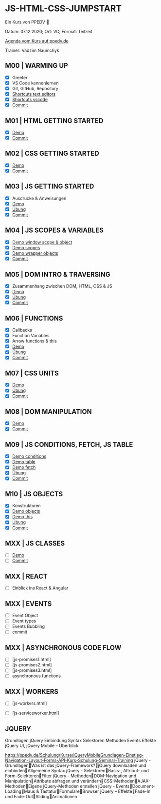 # JS-HTML-CSS-JUMPSTART

Ein Kurs von PPEDV :rocket:

Datum: 07.12.2020; Ort: VC; Format: Teilzeit

[Agenda vom Kurs auf ppedv.de](https://ppedv.de/schulung/kurse/JavaScript-HTML-Programmierung-Client-CSS-Syntax-Event-Cookie.aspx)

Trainer: Vadzim Naumchyk

## M00 | WARMING UP

- [x] Greeter
- [x] VS Code kennenlernen
- [x] Git, GitHub, Repository
- [x] [Shortcuts text editors](vadzim/SHORTCUTS-ANY-TEXT-EDITOR.md)
- [x] [Shortcuts vscode](vadzim/SHORTCUTS-VSCODE.md)
- [x] [Commit](https://github.com/ppedvAG/2020-12-07-js-html-css-JumpStart/commit/2dce103f59c62f9d8cec6a383ad17a6f23b6c2bb)

## M01 | HTML GETTING STARTED

- [x] [Demo](vadzim/html-hellohtml.html)
- [x] [Commit](https://github.com/ppedvAG/2020-12-07-js-html-css-JumpStart/commit/3c2b71c1766fbdb9bc0fd34dbf457947ab2c16e9)

## M02 | CSS GETTING STARTED

- [x] [Demo](vadzim/css-hellocss.html)
- [x] [Commit](https://github.com/ppedvAG/2020-12-07-js-html-css-JumpStart/commit/fa455601a4354f6d6fbde105f19b8b16c175cf1b)

## M03 | JS GETTING STARTED

- [x] Ausdrücke & Anweisungen
- [x] [Demo](vadzim/js-hellojs.html)
- [x] [Übung](vadzim/uebungen/zufallszahl.html)
- [x] [Commit](https://github.com/ppedvAG/2020-12-07-js-html-css-JumpStart/commit/a19de3c164d85c5d1952881646cff673caa3d217)

## M04 | JS SCOPES & VARIABLES

- [x] [Demo window scope & object](vadzim/js-window.html)
- [x] [Demo scopes](vadzim/js-scopes.html)
- [x] [Demo wrapper objects](vadzim/js-wrapper-objects.html)
- [x] [Commit](https://github.com/ppedvAG/2020-12-07-js-html-css-JumpStart/commit/627dbb51c493fa5f98bd5687866dcb77869e1b87)

## M05 | DOM INTRO & TRAVERSING

- [x] Zusammenhang zwischen DOM, HTML, CSS & JS
- [x] [Demo](vadzim/dom-traversing.html)
- [x] [Übung](vadzim/uebungen/img-zoom.html)
- [x] [Commit](https://github.com/ppedvAG/2020-12-07-js-html-css-JumpStart/commit/c11d0c8a3b19f333c21aaca12467839df3ae3722)

## M06 | FUNCTIONS

- [x] Callbacks
- [x] Function Variables
- [x] Arrow functions & this
- [x] [Demo](vadzim/js-functions.html)
- [x] [Übung](vadzim/uebungen/js-functions-u.html)
- [x] [Commit](https://github.com/ppedvAG/2020-12-07-js-html-css-JumpStart/commit/f7da6bfb1b085d62cc04e91fffc213e0050c3ad8)

## M07 | CSS UNITS

- [x] [Demo](vadzim/css-units.html)
- [x] [Übung](vadzim/uebungen/css-units-u.html)
- [x] [Commit](https://github.com/ppedvAG/2020-12-07-js-html-css-JumpStart/commit/f45f327be8ab7be1943f362c73f83d8fdf28edbc)

## M08 | DOM MANIPULATION

- [x] [Demo](vadzim/dom-manipulation.html)
- [x] [Commit](https://github.com/ppedvAG/2020-12-07-js-html-css-JumpStart/commit/f0d68dca4e40fb7e470850ec72c4d37f117e04bf)

## M09 | JS CONDITIONS, FETCH, JS TABLE

- [x] [Demo conditions](vadzim/js-conditions.html)
- [x] [Demo table](vadzim/js-tables.html)
- [x] [Demo fetch](vadzim/js-fetch.html)
- [x] [Übung](vadzim/uebungen/gefetchteDaten-in-table.html)
- [x] [Commit](https://github.com/ppedvAG/2020-12-07-js-html-css-JumpStart/commit/47650e3d0818210c9a334232d6ecb27e9c090b98)

## M10 | JS OBJECTS

- [x] Konstruktoren
- [x] [Demo objects](vadzim/js-objects.html)
- [x] [Demo this](vadzim/js-this.html)
- [x] [Übung](vadzim/uebungen/js-objects-u.html)
- [x] [Commit](https://github.com/ppedvAG/2020-12-07-js-html-css-JumpStart/commit/b0b1697d8719308f4d10d9486a717f51476f8558)

## MXX | JS CLASSES

- [ ] [Demo](vadzim/js-classes.html)
- [ ] [Commit]()

## MXX | REACT

- [ ] Einblick ins React & Angular

## MXX | EVENTS

- [ ] Event Object
- [ ] Event types
- [ ] Events Bubbling
- [ ] commit

## MXX | ASYNCHRONOUS CODE FLOW

- [ ] [js-promises1.html]
- [ ] [js-promises2.html]
- [ ] [js-promises3.html]
- [ ] asynchronous functions

## MXX | WORKERS

- [ ] [js-workers.html]
- [ ] [js-serviceworker.html]



## JQUERY ##

Grundlagen jQuery
Einbindung
Syntax
Selektoren
Methoden
Events
Effekte
jQuery UI, jQuery Mobile – Überblick

https://ppedv.de/Schulung/Kurse/jQueryMobileGrundlagen-Einstieg-Navigation-Layout-Forms-API-Kurs-Schulung-Seminar-Training
jQuery - GrundlagenWas ist das jQuery-Framework?jQuery downloaden und einbindenAllgemeine Syntax
jQuery - SelektorenBasis-, Attribut- und Form-SelektorenFilter
jQuery - MethodenDOM-Navigation und ManipulationAttribute abfragen und verändernCSS-MethodenAJAX-MethodenEigene jQuery-Methoden erstellen
jQuery - EventsDocument-LoadingMaus & TastaturFormulareBrowser
jQuery – EffekteFade-In und Fade-OutSlidingAnimationen

